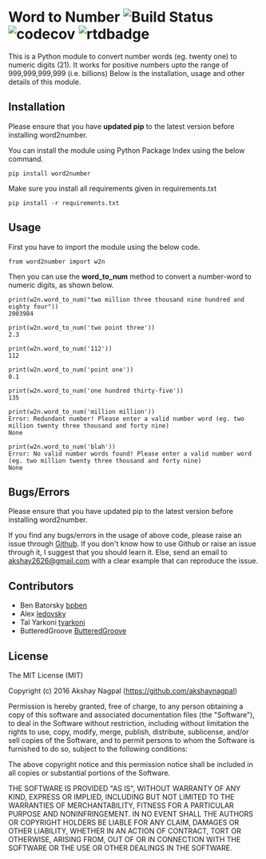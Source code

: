 # Word to Number ![Build Status](https://travis-ci.org/akshaynagpal/w2n.svg?branch=master)  ![codecov](https://codecov.io/gh/akshaynagpal/w2n/branch/master/graph/badge.svg) ![rtdbadge](https://readthedocs.org/projects/w2n/badge/)

This is a Python module to convert number words (eg. twenty one) to numeric digits (21).
It works for positive numbers upto the range of 999,999,999,999 (i.e. billions)
Below is the installation, usage and other details of this module.

## Installation

Please ensure that you have **updated pip** to the latest version before installing word2number.

You can install the module using Python Package Index using the below command.

    pip install word2number

Make sure you install all requirements given in requirements.txt
```
pip install -r requirements.txt
```
## Usage

First you have to import the module using the below code.

    from word2number import w2n

Then you can use the **word_to_num** method to convert a number-word to numeric digits, as shown below.
```
print(w2n.word_to_num("two million three thousand nine hundred and eighty four"))
2003984
```
```
print(w2n.word_to_num('two point three')) 
2.3
```
```
print(w2n.word_to_num('112')) 
112
```
```
print(w2n.word_to_num('point one')) 
0.1
```
```
print(w2n.word_to_num('one hundred thirty-five')) 
135
```
```
print(w2n.word_to_num('million million'))
Error: Redundant number! Please enter a valid number word (eg. two million twenty three thousand and forty nine)
None
```
```
print(w2n.word_to_num('blah'))
Error: No valid number words found! Please enter a valid number word (eg. two million twenty three thousand and forty nine)
None
```
## Bugs/Errors

Please ensure that you have updated pip to the latest version before installing word2number.

If you find any bugs/errors in the usage of above code, please raise an issue through [Github](http://github.com/akshaynagpal/w2n). If you don't know how to use Github or raise an issue through it, I suggest that you should learn it. Else, send an email to akshay2626@gmail.com with a clear example that can reproduce the issue.

## Contributors
- Ben Batorsky [bpben](https://github.com/bpben)
- Alex [ledovsky](https://github.com/ledovsky)
- Tal Yarkoni [tyarkoni](https://github.com/tyarkoni)
- ButteredGroove [ButteredGroove](https://github.com/ButteredGroove)

## License
The MIT License (MIT)

Copyright (c) 2016 Akshay Nagpal (https://github.com/akshaynagpal)

Permission is hereby granted, free of charge, to any person obtaining a copy
of this software and associated documentation files (the "Software"), to deal
in the Software without restriction, including without limitation the rights
to use, copy, modify, merge, publish, distribute, sublicense, and/or sell
copies of the Software, and to permit persons to whom the Software is
furnished to do so, subject to the following conditions:

The above copyright notice and this permission notice shall be included in all
copies or substantial portions of the Software.

THE SOFTWARE IS PROVIDED "AS IS", WITHOUT WARRANTY OF ANY KIND, EXPRESS OR
IMPLIED, INCLUDING BUT NOT LIMITED TO THE WARRANTIES OF MERCHANTABILITY,
FITNESS FOR A PARTICULAR PURPOSE AND NONINFRINGEMENT. IN NO EVENT SHALL THE
AUTHORS OR COPYRIGHT HOLDERS BE LIABLE FOR ANY CLAIM, DAMAGES OR OTHER
LIABILITY, WHETHER IN AN ACTION OF CONTRACT, TORT OR OTHERWISE, ARISING FROM,
OUT OF OR IN CONNECTION WITH THE SOFTWARE OR THE USE OR OTHER DEALINGS IN THE
SOFTWARE.

